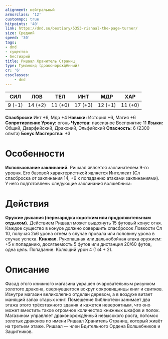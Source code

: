 ```yaml
---
alignment: нейтральный
armorclass: '12'
customnpc: true
hitpoints: '40'
link: https://dnd.su/bestiary/5353-rishaal-the-page-turner/
size: Средний
speed: '30'
tags:
- dnd
- существо
- бестиарий
title: Ришаал Хранитель Страниц
type: Гуманоид (драконорождённый)
cr: '6'
cssclasses:
    - dnd
---
```



| СИЛ | ЛОВ | ТЕЛ | ИНТ | МДР | ХАР |
|---|---|---|---|---|---|
| 9 (-1) | 14 (+2) | 11 (+0) | 17 (+3) | 12 (+1) | 11 (+0) |
**Спасброски** Инт +6, Мдр +4
**Навыки:** История +6, Магия +6
**Сопротивление Урону:** огонь
**Чувства:** пассивное Восприятие 11
**Языки:** Общий, Дварфийский, Драконий, Эльфийский
**Опасность:** 6 (2300 опыта)
**Бонус Мастерства:** +3


# Особенности
**Использование заклинаний.** Ришаал является заклинателем 9-го уровня. Его базовой характеристикой является Интеллект (Сл спасброска от заклинания 14, +6 к попаданию атаками заклинаниями). У него подготовлены следующие заклинания волшебника:


# Действия
**Оружие дыхания (перезарядка коротким или продолжительным отдыхом).** Действием Ришаал может выдохнуть 15 футовый конус огня. Каждое существо в конусе должно совершить спасбросок Ловкости Сл 10, получая 2к6 урона огнём в случае провала или половину урона в случае успеха.
**Кинжал.** Рукопашная или дальнобойная атака оружием: +5 к попаданию, досягаемость 5 футов или дистанция 20/60 футов, одна цель. Попадание: Колющий урон 4 (1к4 + 2).


# Описание
Фасад этого книжного магазина украшен очаровательным рисунком золотого дракона, свернувшегося вокруг сокровищницы книг и свитков. Изнутри магазин великолепно отделан деревом, а в воздухе витает манящий запах старых книг. Помещение библиотеки занимает два этажа этого трёхэтажного здания и кажется невероятным, что оно может вместить такое огромное количество книжных шкафов и полок. Магазином управляет драконорождённый невысокого роста, потомок золотых драконов по имени Ришаал Хранитель Страниц, который живёт на третьем этаже. Ришаал — член Бдительного Ордена Волшебников и Защитников.